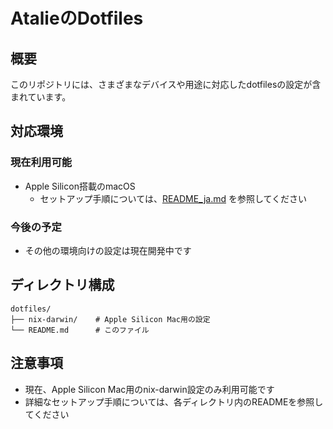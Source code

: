 # AtalieのDotfiles

## 概要

このリポジトリには、さまざまなデバイスや用途に対応したdotfilesの設定が含まれています。

## 対応環境

### 現在利用可能
- Apple Silicon搭載のmacOS  
  - セットアップ手順については、[README_ja.md](./nix-darwin/README_ja.md) を参照してください

### 今後の予定
- その他の環境向けの設定は現在開発中です

## ディレクトリ構成

```
dotfiles/
├── nix-darwin/    # Apple Silicon Mac用の設定
└── README.md      # このファイル
```

## 注意事項

- 現在、Apple Silicon Mac用のnix-darwin設定のみ利用可能です
- 詳細なセットアップ手順については、各ディレクトリ内のREADMEを参照してください
